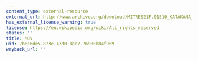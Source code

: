 ```yaml
---
content_type: external-resource
external_url: http://www.archive.org/download/MITRES21F.01S10_KATAKANA_EXERCISES/5b5.mov
has_external_license_warning: true
license: https://en.wikipedia.org/wiki/All_rights_reserved
status: ''
title: MOV
uid: 7b8e6de5-823e-43d0-8ae7-76900b84f969
wayback_url: ''
---
```

